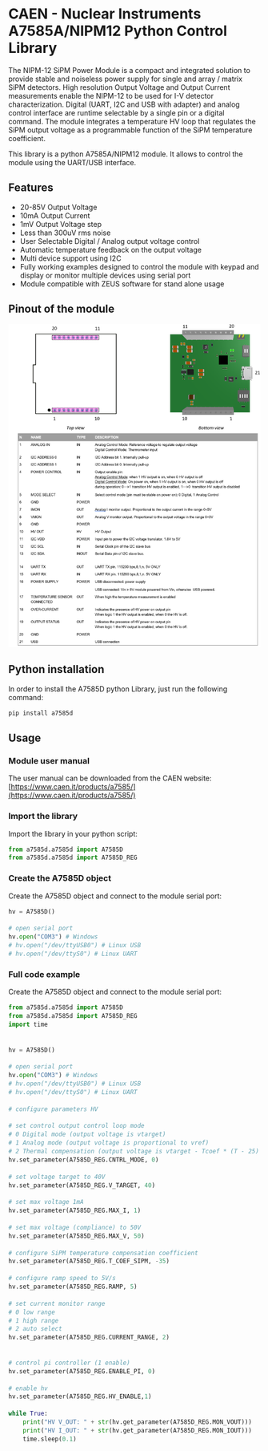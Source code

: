 # CAEN - Nuclear Instruments A7585A/NIPM12 Python Control Library


The NIPM-12 SiPM Power Module is a compact and integrated solution to provide stable and noiseless power supply for single and array / matrix SiPM detectors.
High resolution Output Voltage and Output Current measurements enable the NIPM-12 to be used for I-V detector characterization.
Digital (UART, I2C and USB with adapter) and analog control interface are runtime selectable by a single pin or a digital command.
The module integrates a temperature HV loop that regulates the SiPM output voltage as a programmable function of the SiPM temperature coefficient.

This library is a python A7585A/NIPM12 module. It allows to control the module using the UART/USB interface. 

## Features
- 20-85V Output Voltage
- 10mA Output Current
- 1mV Output Voltage step
- Less than 300uV rms noise
- User Selectable Digital / Analog output voltage control
- Automatic temperature feedback on the output voltage
- Multi device support using I2C
- Fully working examples designed to control the module with keypad and display or monitor multiple devices using serial port
- Module compatible with ZEUS software for stand alone usage

## Pinout of the module

![pinout of the moduke](https://github.com/NuclearInstruments/a7585d/blob/master/images/img2.png?raw=true)

## Python installation

In order to install the A7585D python Library, just run the following command:

```bash
pip install a7585d
```

## Usage

### Module user manual

The user manual can be downloaded from the CAEN website:
[https://www.caen.it/products/a7585/](https://www.caen.it/products/a7585/)

### Import the library

Import the library in your python script:

```python
from a7585d.a7585d import A7585D 
from a7585d.a7585d import A7585D_REG
```

### Create the A7585D object

Create the A7585D object and connect to the module serial port:

```python
hv = A7585D()

# open serial port
hv.open("COM3") # Windows
# hv.open("/dev/ttyUSB0") # Linux USB
# hv.open("/dev/ttyS0") # Linux UART
```

### Full code example

Create the A7585D object and connect to the module serial port:

```python
from a7585d.a7585d import A7585D 
from a7585d.a7585d import A7585D_REG
import time


hv = A7585D()

# open serial port
hv.open("COM3") # Windows
# hv.open("/dev/ttyUSB0") # Linux USB
# hv.open("/dev/ttyS0") # Linux UART

# configure parameters HV

# set control output control loop mode
# 0 Digital mode (output voltage is vtarget)
# 1 Analog mode (output voltage is proportional to vref)
# 2 Thermal compensation (output voltage is vtarget - Tcoef * (T - 25)
hv.set_parameter(A7585D_REG.CNTRL_MODE, 0)  

# set voltage target to 40V
hv.set_parameter(A7585D_REG.V_TARGET, 40)

# set max voltage 1mA
hv.set_parameter(A7585D_REG.MAX_I, 1)

# set max voltage (compliance) to 50V
hv.set_parameter(A7585D_REG.MAX_V, 50)

# configure SiPM temperature compensation coefficient
hv.set_parameter(A7585D_REG.T_COEF_SIPM, -35)

# configure ramp speed to 5V/s
hv.set_parameter(A7585D_REG.RAMP, 5)

# set current monitor range
# 0 low range
# 1 high range
# 2 auto select
hv.set_parameter(A7585D_REG.CURRENT_RANGE, 2)


# control pi controller (1 enable)
hv.set_parameter(A7585D_REG.ENABLE_PI, 0)

# enable hv
hv.set_parameter(A7585D_REG.HV_ENABLE,1)

while True:
    print("HV V_OUT: " + str(hv.get_parameter(A7585D_REG.MON_VOUT)))
    print("HV I_OUT: " + str(hv.get_parameter(A7585D_REG.MON_IOUT)))
    time.sleep(0.1)
```